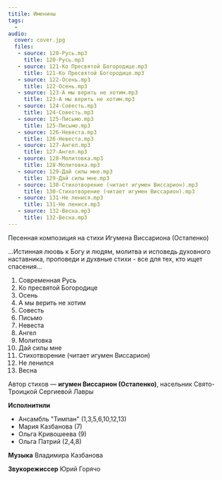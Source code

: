 ```yaml
---
titile: Именины
tags:
  - 
audio:
  cover: cover.jpg
  files:
   - source: 120-Русь.mp3
     title: 120-Русь.mp3
   - source: 121-Ко Пресвятой Богородице.mp3
     title: 121-Ко Пресвятой Богородице.mp3
   - source: 122-Осень.mp3
     title: 122-Осень.mp3
   - source: 123-А мы верить не хотим.mp3
     title: 123-А мы верить не хотим.mp3
   - source: 124-Совесть.mp3
     title: 124-Совесть.mp3
   - source: 125-Письмо.mp3
     title: 125-Письмо.mp3
   - source: 126-Невеста.mp3
     title: 126-Невеста.mp3
   - source: 127-Ангел.mp3
     title: 127-Ангел.mp3
   - source: 128-Молитовка.mp3
     title: 128-Молитовка.mp3
   - source: 129-Дай силы мне.mp3
     title: 129-Дай силы мне.mp3
   - source: 130-Стихотворение (читает игумен Виссарион).mp3
     title: 130-Стихотворение (читает игумен Виссарион).mp3
   - source: 131-Не ленися.mp3
     title: 131-Не ленися.mp3
   - source: 132-Весна.mp3
     title: 132-Весна.mp3
---
```


Песенная композиция на стихи Игумена Виссариона (Остапенко)

...Истинная люовь к Богу и людям, молитва и исповедь духовного наставника, проповеди и духвные стихи - все для тех, кто ищет спасения...

1. Современная Русь
2. Ко пресвятой Богородице
3. Осень
4. А мы верить не хотим 
5. Совесть
6. Письмо
7. Невеста
8. Ангел
9. Молитовка 
10. Дай силы мне   
11. Стихотворение (читает игумен Виссарион)
12. Не ленился
13. Весна

Автор стихов — **игумен Виссарион (Остапенко)**, насельник Свято-Троицкой Сергиевой Лавры

**Исполнитнли**
* Ансамбль "Тимпан" (1,3,5,6,10,12,13)
* Мария Казбанова (7)
* Ольга Кривошеева (9)
* Ольга Патрий (2,4,8)

**Музыка** Владимира Казбанова

**Звукорежиссер** Юрий Горячо